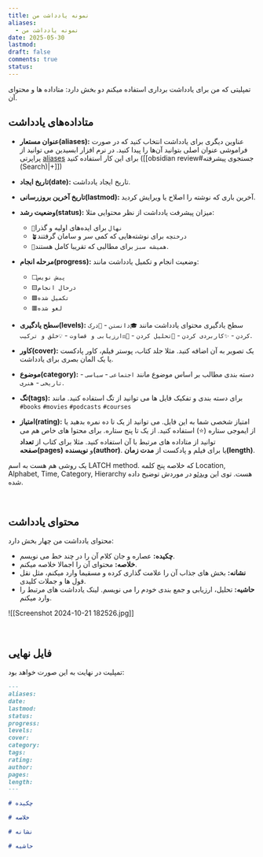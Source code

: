 ```yaml
---
title: نمونه یادداشت من
aliases:
  - نمونه یادداشت من
date: 2025-05-30
lastmod: 
draft: false
comments: true
status:
---
```

تمپلیتی که من برای یادداشت برداری استفاده میکنم دو بخش دارد: متاداده ها و محتوای آن.

## متاداده‌های یادداشت

- **عنوان مستعار(aliases):** عناوین دیگری برای یادداشت انتخاب کنید که در صورت فراموشی عنوان اصلی بتوانید آن‌ها را پیدا کنید. در نرم افزار ابسیدین می توانید از پراپرتی [aliases](https://help.obsidian.md/aliases) برای این کار استفاده کنید ([[obsidian review#جستجوی پیشرفته (Search)|+]]) 
- **تاریخ ایجاد(date):** تاریخ ایجاد یادداشت.
- **تاریخ آخرین بروزرسانی(lastmod):** آخرین باری که نوشته را اصلاح یا ویرایش کردید.
- **وضعیت رشد(status):** میزان پیشرفت یادداشت از نظر محتوایی مثلا:
  - `🌱نهال` برای ایده‌‌های اولیه و گذرا
  - `🪴درختچه` برای نوشته‌هایی که کمی سر و سامان گرفتند
  - `🌳همیشه سبز` برای مطالبی که تقریبا کامل هستند.
- **مرحله انجام(progress):** وضعیت انجام و تکمیل یادداشت مانند:
   - `⬜پیش نویس`
   - `🟨درحال انجام`
   - `🟩تکمیل شده`
   - `🟥لغو شده`

- **سطح یادگیری(levels):** سطح یادگیری محتوای یادداشت مانند `🎓دانستن` - `🧠درک کردن` - `✨کاربردی کردن` - `🔎تحلیل کردن` - `👨‍⚖️ارزیابی و قضاوت` - `💡خلق و ترکیب`.
- **کاور(cover):** یک تصویر به آن اضافه کنید. مثلا جلد کتاب، پوستر فیلم، کاور پادکست یا یک المان بصری برای یادداشت.
- **موضوع(category):** دسته بندی مطالب بر اساس موضوع مانند `اجتماعی` - `سیاسی` - `تاریخی` - `هنری`.
- **تگ(tags):** برای دسته بندی و تفکیک فایل ها می توانید از تگ استفاده کنید. مانند
  `#books` `#movies` `#podcasts` `#courses`

- **امتیاز(rating):** امتیاز شخصی شما به این فایل. می توانید از یک تا ده نمره بدهید یا از ایموجی ستاره (⭐) استفاده کنید. از یک تا پنج ستاره.
برای محتوا های خاص هم می توانید از متاداده های مرتبط با آن استفاده کنید. مثلا برای کتاب از **تعداد صفحه(pages)** و **نویسنده(author)**. یا برای فیلم و پادکست از **مدت زمان(length)**.

یک روشی هم هست به اسم LATCH method. که خلاصه پنج کلمه Location, Alphabet, Time, Category, Hierarchy هست. توی این [ویدئو](https://youtu.be/vS-b_RUtL1A?si=smPJNO_aISONADxy) در موردش توضیح داده شده.

<br> 

## محتوای یادداشت
محتوای یادداشت من چهار بخش دارد:
- **چکیده:** عصاره و جان کلام آن را در چند خط می نویسم.
- **خلاصه:** محتوای آن را اجمالا خلاصه میکنم.
- **نشانه:** بخش های جذاب آن را علامت گذاری کرده و مسقیما وارد میکنم، مثل نقل قول ها و جملات کلیدی.
- **حاشیه:** تحلیل، ارزیابی و جمع بندی خودم را می نویسم. لینک یادداشت های مرتبط را وارد میکنم.

![[Screenshot 2024-10-21 182526.jpg]]

<br> 

## فایل نهایی

تمپلیت در نهایت به این صورت خواهد بود:
```md title="sample-note.md"
---
aliases:
date: 
lastmod:
status: 
progress:
levels:
cover:
category: 
tags:
rating: 
author:
pages:
length:
---

# چکیده

# خلاصه

# نشانه

# حاشیه

```